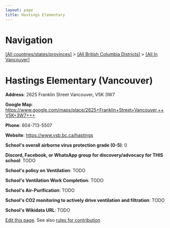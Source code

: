 ```yaml
---
layout: page
title: Hastings Elementary
---
```

# Navigation

[[All countries/states/provinces]](../../..) > [[All British Columbia Districts]](../..) > [[All In Vancouver]](..)

# Hastings Elementary (Vancouver)

**Address**: 2625 Franklin Street Vancouver,  V5K 3W7

**Google Map**: <https://www.google.com/maps/place/2625+Franklin+Street+Vancouver,++V5K+3W7+++>

**Phone**: 604-713-5507

**Website**: <https://www.vsb.bc.ca/hastings>

**School's overall airborne virus protection grade (0-5)**: 0

**Discord, Facebook, or WhatsApp group for discovery/advocacy for THIS school**: TODO

**School's policy on Ventilation**: TODO

**School's Ventilation Work Completion**: TODO

**School's Air-Purification**: TODO

**School's CO2 monitoring to actively drive ventilation and filtration**: TODO

**School's Wikidata URL**: TODO


[Edit this page](https://github.com/ventilate-schools/BC/edit/main/././Vancouver/Hastings_Elementary.md). See also [rules for contribution](../../../contribution-rules/)